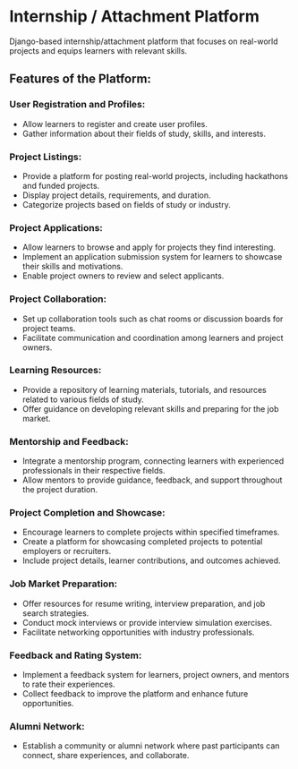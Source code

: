 # Internship / Attachment Platform

Django-based internship/attachment platform that focuses on real-world projects and equips learners with relevant skills.

## Features of the Platform:
### User Registration and Profiles:

- Allow learners to register and create user profiles.
- Gather information about their fields of study, skills, and interests.

### Project Listings:

- Provide a platform for posting real-world projects, including hackathons and funded projects.
- Display project details, requirements, and duration.
- Categorize projects based on fields of study or industry.

### Project Applications:

- Allow learners to browse and apply for projects they find interesting.
- Implement an application submission system for learners to showcase their skills and motivations.
- Enable project owners to review and select applicants.

### Project Collaboration:

- Set up collaboration tools such as chat rooms or discussion boards for project teams.
- Facilitate communication and coordination among learners and project owners.

### Learning Resources:

- Provide a repository of learning materials, tutorials, and resources related to various fields of study.
- Offer guidance on developing relevant skills and preparing for the job market.

### Mentorship and Feedback:

- Integrate a mentorship program, connecting learners with experienced professionals in their respective fields.
- Allow mentors to provide guidance, feedback, and support throughout the project duration.

### Project Completion and Showcase:

- Encourage learners to complete projects within specified timeframes.
- Create a platform for showcasing completed projects to potential employers or recruiters.
- Include project details, learner contributions, and outcomes achieved.

### Job Market Preparation:

- Offer resources for resume writing, interview preparation, and job search strategies.
- Conduct mock interviews or provide interview simulation exercises.
- Facilitate networking opportunities with industry professionals.

### Feedback and Rating System:

- Implement a feedback system for learners, project owners, and mentors to rate their experiences.
- Collect feedback to improve the platform and enhance future opportunities.

### Alumni Network:

- Establish a community or alumni network where past participants can connect, share experiences, and collaborate.
